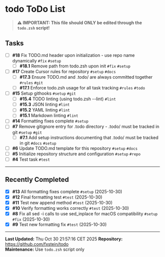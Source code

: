 # todo ToDo List

> **⚠️ IMPORTANT: This file should ONLY be edited through the `todo.zsh` script!**

## Tasks
- [ ] **#18** Fix TODO.md header upon initialization - use repo name dynamically `#fix` `#setup`
  - [ ] **#18.1** Remove path from todo.zsh upon init `#fix` `#setup`
- [ ] **#17** Create Cursor rules for repository `#setup` `#docs`
  - [ ] **#17.3** Ensure TODO.md and .todo/ are always committed together `#rules` `#git`
  - [ ] **#17.1** Enforce todo.zsh usage for all task tracking `#rules` `#todo`
- [ ] **#15** Setup githooks `#setup` `#git`
  - [ ] **#15.4** TODO linting (using todo.zsh --lint) `#lint`
  - [ ] **#15.3** JSON linting `#lint`
  - [ ] **#15.2** YAML linting `#lint`
  - [ ] **#15.1** Markdown linting `#lint`
- [ ] **#14** Formatting fixes complete `#setup`
- [ ] **#7** Remove gitignore entry for .todo directory - .todo/ must be tracked in git `#setup` `#git`
  - [ ] **#7.1** Add setup instructions documenting that .todo/ must be tracked in git `#docs` `#setup`
- [ ] **#6** Update TODO.md template for this repository `#setup` `#docs`
- [ ] **#5** Initialize repository structure and configuration `#setup` `#repo`
- [ ] **#4** Test task `#test`
------------------

## Recently Completed
- [x] **#13** All formatting fixes complete `#setup` (2025-10-30)
- [x] **#12** Final formatting test `#test` (2025-10-30)
- [x] **#11** Test new append method `#test` (2025-10-30)
- [x] **#10** Verify formatting works correctly `#test` (2025-10-30)
- [x] **#8** Fix all sed -i calls to use sed_inplace for macOS compatibility `#setup` `#fix` (2025-10-30)
- [x] **#9** Test new formatting fix `#test` (2025-10-30)

---

**Last Updated:** Thu Oct 30 21:57:16 CET 2025
**Repository:** https://github.com/fxstein/todo  
**Maintenance:** Use `todo.zsh` script only

